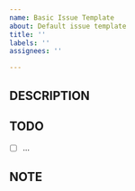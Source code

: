 ```yaml
---
name: Basic Issue Template
about: Default issue template
title: ''
labels: ''
assignees: ''

---
```


## DESCRIPTION

## TODO

- [ ] ...

## NOTE
